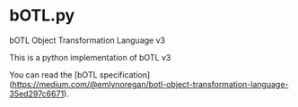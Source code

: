 # bOTL.py
bOTL Object Transformation Language v3

This is a python implementation of bOTL v3

You can read the [bOTL specification] (https://medium.com/@emlynoregan/botl-object-transformation-language-35ed297c6671).

